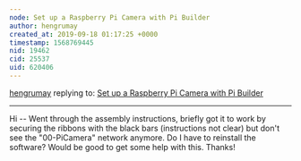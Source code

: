```yaml
---
node: Set up a Raspberry Pi Camera with Pi Builder
author: hengrumay
created_at: 2019-09-18 01:17:25 +0000
timestamp: 1568769445
nid: 19462
cid: 25537
uid: 620406
---
```




[hengrumay](../profile/hengrumay) replying to: [Set up a Raspberry Pi Camera with Pi Builder](../notes/warren/05-20-2019/set-up-a-raspberry-pi-camera-with-pi-builder)

----
Hi -- Went through the assembly instructions, briefly got it to work by securing the ribbons with the black bars (instructions not clear) but don't see the "00-PiCamera" network anymore. Do I have to reinstall the software? Would be good to get some help with this. Thanks!